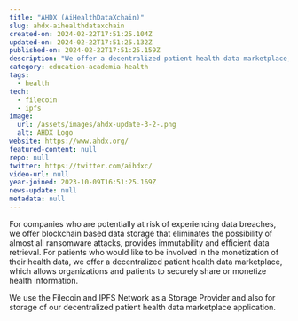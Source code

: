 ```yaml
---
title: "AHDX (AiHealthDataXchain)"
slug: ahdx-aihealthdataxchain
created-on: 2024-02-22T17:51:25.104Z
updated-on: 2024-02-22T17:51:25.132Z
published-on: 2024-02-22T17:51:25.159Z
description: "We offer a decentralized patient health data marketplace, which allows organizations and patients to securely share or monetize health information."
category: education-academia-health
tags:
  - health
tech:
  - filecoin
  - ipfs
image:
  url: /assets/images/ahdx-update-3-2-.png
  alt: AHDX Logo
website: https://www.ahdx.org/
featured-content: null
repo: null
twitter: https://twitter.com/aihdxc/
video-url: null
year-joined: 2023-10-09T16:51:25.169Z
news-update: null
metadata: null
---
```


For companies who are potentially at risk of experiencing data breaches, we offer blockchain based data storage that eliminates the possibility of almost all ransomware attacks, provides immutability and efficient data retrieval. For patients who would like to be involved in the monetization of their health data, we offer a decentralized patient health data marketplace, which allows organizations and patients to securely share or monetize health information.

We use the Filecoin and IPFS Network as a Storage Provider and also for storage of our decentralized patient health data marketplace application.
